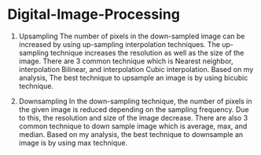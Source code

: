 # Digital-Image-Processing
1. Upsampling
The number of pixels in the down-sampled image can be increased by using up-sampling interpolation techniques. The up-sampling technique increases the resolution as well as the size of the image. There are 3 common technique which is Nearest neighbor, interpolation Bilinear, and interpolation Cubic interpolation. Based on my analysis, The best technique to upsample an image is by using bicubic technique.

2. Downsampling
In the down-sampling technique, the number of pixels in the given image is reduced depending on the sampling frequency. Due to this, the resolution and size of the image decrease. There are also 3 common technique to down sample image which is average, max, and median. Based on my analysis, the best technique to downsample an image is by using max technique.
